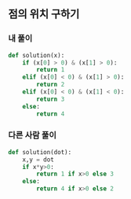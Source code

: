 ## 점의 위치 구하기

### 내 풀이
```python
def solution(x):
    if (x[0] > 0) & (x[1] > 0):
        return 1
    elif (x[0] < 0) & (x[1] > 0):
        return 2 
    elif (x[0] < 0) & (x[1] < 0):
        return 3 
    else:
        return 4
```

### 다른 사람 풀이
```python
def solution(dot):
    x,y = dot
    if x*y>0:
        return 1 if x>0 else 3
    else:
        return 4 if x>0 else 2
```
